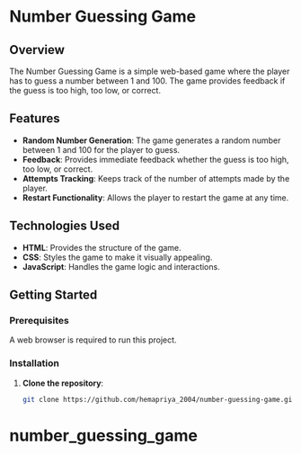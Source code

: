 # Number Guessing Game

## Overview
The Number Guessing Game is a simple web-based game where the player has to guess a number between 1 and 100. The game provides feedback if the guess is too high, too low, or correct.

## Features
- **Random Number Generation**: The game generates a random number between 1 and 100 for the player to guess.
- **Feedback**: Provides immediate feedback whether the guess is too high, too low, or correct.
- **Attempts Tracking**: Keeps track of the number of attempts made by the player.
- **Restart Functionality**: Allows the player to restart the game at any time.

## Technologies Used
- **HTML**: Provides the structure of the game.
- **CSS**: Styles the game to make it visually appealing.
- **JavaScript**: Handles the game logic and interactions.

## Getting Started
### Prerequisites
A web browser is required to run this project.

### Installation
1. **Clone the repository**:
   ```sh
   git clone https://github.com/hemapriya_2004/number-guessing-game.git
# number_guessing_game
